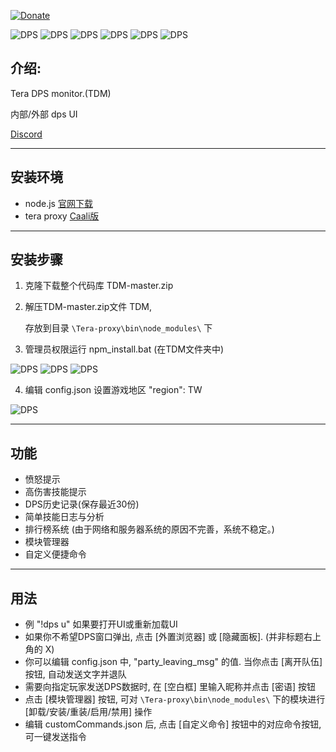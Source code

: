 [![Donate](https://img.shields.io/badge/Donate-PayPal-ff69b4.svg)](https://www.paypal.com/cgi-bin/webscr?cmd=_s-xclick&hosted_button_id=C6BU555NMQJD6)

![DPS](https://image.ibb.co/mpSFny/dps.jpg)
![DPS](http://imgsrc.baidu.com/forum/pic/item/4d851e0928381f3076853ba9a4014c086f06f0ba.jpg)
![DPS](http://imgsrc.baidu.com/forum/pic/item/e680df5d103853431c0631219e13b07ecb808815.jpg)
![DPS](http://imgsrc.baidu.com/forum/pic/item/78ce1a4e78f0f736d367fa010755b319eac41344.jpg)
![DPS](http://imgsrc.baidu.com/forum/pic/item/48fa56c3d5628535e94b64219def76c6a6ef63b6.jpg)
![DPS](http://imgsrc.baidu.com/forum/pic/item/518cd6fd1e178a823ed1c9a0fb03738da877e869.jpg)

## 介绍:

Tera DPS monitor.(TDM)

内部/外部 dps UI

[Discord](https://discord.gg/JRa7FXd)

------------------------------

## 安装环境

- node.js  [官网下载](https://nodejs.org/en/download/current/)
- tera proxy  [Caali版](https://github.com/hackerman-caali/tera-proxy)

------------------------------

## 安装步骤

1. 克隆下载整个代码库 TDM-master.zip

2. 解压TDM-master.zip文件 TDM,

   存放到目录 `\Tera-proxy\bin\node_modules\` 下

3. 管理员权限运行 npm_install.bat (在TDM文件夹中)

![DPS](http://imgsrc.baidu.com/forum/pic/item/e92df051352ac65cc7bfc26ef6f2b21192138aa5.jpg)
![DPS](http://imgsrc.baidu.com/forum/pic/item/6da37262f6246b60b38b1669e6f81a4c500fa256.jpg)
![DPS](http://imgsrc.baidu.com/forum/pic/item/15f609395343fbf268e3023ebd7eca8064388f08.jpg)

4. 编辑 config.json 设置游戏地区 "region": TW

![DPS](http://imgsrc.baidu.com/forum/pic/item/4744e91e3a292df5ee570808b1315c6035a87346.jpg)

------------------------------

## 功能

- 愤怒提示
- 高伤害技能提示
- DPS历史记录(保存最近30份)
- 简单技能日志与分析
- 排行榜系统 (由于网络和服务器系统的原因不完善，系统不稳定。)
- 模块管理器
- 自定义便捷命令

------------------------------

## 用法

- 例 "!dps u" 如果要打开UI或重新加载UI
- 如果你不希望DPS窗口弹出, 点击 [外置浏览器] 或 [隐藏面板]. (并非标题右上角的 X)
- 你可以编辑 config.json 中, "party_leaving_msg" 的值. 当你点击 [离开队伍] 按钮, 自动发送文字并退队
- 需要向指定玩家发送DPS数据时, 在 [空白框] 里输入昵称并点击 [密语] 按钮
- 点击 [模块管理器] 按钮, 可对 `\Tera-proxy\bin\node_modules\` 下的模块进行 [卸载/安装/重装/启用/禁用] 操作
- 编辑 customCommands.json 后, 点击 [自定义命令] 按钮中的对应命令按钮, 可一键发送指令
